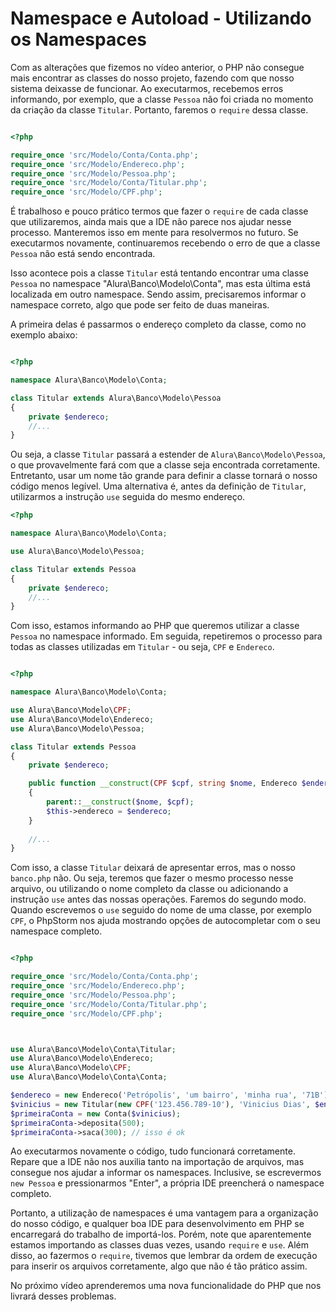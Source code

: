 # Namespace e Autoload - Utilizando os Namespaces

Com as alterações que fizemos no vídeo anterior, o PHP não consegue mais encontrar as classes do nosso projeto, fazendo com que nosso sistema deixasse de funcionar. Ao executarmos, recebemos erros informando, por exemplo, que a classe <code>Pessoa</code> não foi criada no momento da criação da classe <code>Titular</code>. Portanto, faremos o <code>require</code> dessa classe.

```php

<?php

require_once 'src/Modelo/Conta/Conta.php';
require_once 'src/Modelo/Endereco.php';
require_once 'src/Modelo/Pessoa.php';
require_once 'src/Modelo/Conta/Titular.php';
require_once 'src/Modelo/CPF.php';

```

É trabalhoso e pouco prático termos que fazer o <code>require</code> de cada classe que utilizaremos, ainda mais que a IDE não parece nos ajudar nesse processo. Manteremos isso em mente para resolvermos no futuro. Se executarmos novamente, continuaremos recebendo o erro de que a classe <code>Pessoa</code> não está sendo encontrada.

Isso acontece pois a classe <code>Titular</code> está tentando encontrar uma classe <code>Pessoa</code> no namespace "Alura\Banco\Modelo\Conta", mas esta última está localizada em outro namespace. Sendo assim, precisaremos informar o namespace correto, algo que pode ser feito de duas maneiras.

A primeira delas é passarmos o endereço completo da classe, como no exemplo abaixo:

```php

<?php

namespace Alura\Banco\Modelo\Conta;

class Titular extends Alura\Banco\Modelo\Pessoa
{
    private $endereco;
    //...
}

```

Ou seja, a classe <code>Titular</code> passará a estender de <code>Alura\Banco\Modelo\Pessoa</code>, o que provavelmente fará com que a classe seja encontrada corretamente. Entretanto, usar um nome tão grande para definir a classe tornará o nosso código menos legível. Uma alternativa é, antes da definição de <code>Titular</code>, utilizarmos a instrução <code>use</code> seguida do mesmo endereço.

```php
<?php

namespace Alura\Banco\Modelo\Conta;

use Alura\Banco\Modelo\Pessoa;

class Titular extends Pessoa
{
    private $endereco;
    //...
}

```

Com isso, estamos informando ao PHP que queremos utilizar a classe <code>Pessoa</code> no namespace informado. Em seguida, repetiremos o processo para todas as classes utilizadas em <code>Titular</code> - ou seja, <code>CPF</code> e <code>Endereco</code>.

```php

<?php

namespace Alura\Banco\Modelo\Conta;

use Alura\Banco\Modelo\CPF;
use Alura\Banco\Modelo\Endereco;
use Alura\Banco\Modelo\Pessoa;

class Titular extends Pessoa
{
    private $endereco;

    public function __construct(CPF $cpf, string $nome, Endereco $endereco)
    {
        parent::__construct($nome, $cpf);
        $this->endereco = $endereco;
    }
    
    //...
}

```

Com isso, a classe <code>Titular</code> deixará de apresentar erros, mas o nosso <code>banco.php</code> não. Ou seja, teremos que fazer o mesmo processo nesse arquivo, ou utilizando o nome completo da classe ou adicionando a instrução <code>use</code> antes das nossas operações. Faremos do segundo modo. Quando escrevemos o <code>use</code> seguido do nome de uma classe, por exemplo <code>CPF</code>, o PhpStorm nos ajuda mostrando opções de autocompletar com o seu namespace completo.

```php

<?php

require_once 'src/Modelo/Conta/Conta.php';
require_once 'src/Modelo/Endereco.php';
require_once 'src/Modelo/Pessoa.php';
require_once 'src/Modelo/Conta/Titular.php';
require_once 'src/Modelo/CPF.php';



use Alura\Banco\Modelo\Conta\Titular;
use Alura\Banco\Modelo\Endereco;
use Alura\Banco\Modelo\CPF;
use Alura\Banco\Modelo\Conta\Conta;

$endereco = new Endereco('Petrópolis', 'um bairro', 'minha rua', '71B');
$vinicius = new Titular(new CPF('123.456.789-10'), 'Vinicius Dias', $endereco);
$primeiraConta = new Conta($vinicius);
$primeiraConta->deposita(500);
$primeiraConta->saca(300); // isso é ok

```

Ao executarmos novamente o código, tudo funcionará corretamente. Repare que a IDE não nos auxilia tanto na importação de arquivos, mas consegue nos ajudar a informar os namespaces. Inclusive, se escrevermos <code>new Pessoa</code> e pressionarmos "Enter", a própria IDE preencherá o namespace completo.

Portanto, a utilização de namespaces é uma vantagem para a organização do nosso código, e qualquer boa IDE para desenvolvimento em PHP se encarregará do trabalho de importá-los. Porém, note que aparentemente estamos importando as classes duas vezes, usando <code>require</code> e <code>use</code>. Além disso, ao fazermos o <code>require</code>, tivemos que lembrar da ordem de execução para inserir os arquivos corretamente, algo que não é tão prático assim.

No próximo vídeo aprenderemos uma nova funcionalidade do PHP que nos livrará desses problemas.
